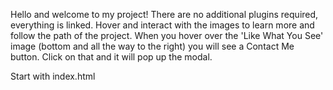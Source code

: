 Hello and welcome to my project! There are no additional plugins required, everything is linked. Hover and interact with the images to learn more and follow the path of the project. When you hover over the 'Like What You See' image (bottom and all the way to the right) you will see a Contact Me button. Click on that and it will pop up the modal. 

Start with index.html

